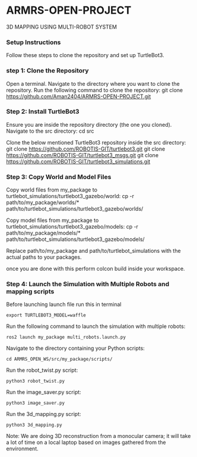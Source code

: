 # ARMRS-OPEN-PROJECT
3D MAPPING USING MULTI-ROBOT SYSTEM


### Setup Instructions

Follow these steps to clone the repository and set up TurtleBot3.
### step 1: Clone the Repository

Open a terminal.
Navigate to the directory where you want to clone the repository.
Run the following command to clone the repository:
    git clone https://github.com/Aman2404/ARMRS-OPEN-PROJECT.git

### Step 2: Install TurtleBot3

Ensure you are inside the repository directory (the one you cloned).
Navigate to the src directory:
cd src

Clone the below mentioned TurtleBot3 repository inside the src directory:
    git clone https://github.com/ROBOTIS-GIT/turtlebot3.git
    git clone https://github.com/ROBOTIS-GIT/turtlebot3_msgs.git
    git clone https://github.com/ROBOTIS-GIT/turtlebot3_simulations.git


### Step 3: Copy World and Model Files

Copy world files from my_package to turtlebot_simulations/turtlebot3_gazebo/world:
    cp -r path/to/my_package/worlds/* path/to/turtlebot_simulations/turtlebot3_gazebo/worlds/

Copy model files from my_package to turtlebot_simulations/turtlebot3_gazebo/models:
    cp -r path/to/my_package/models/* path/to/turtlebot_simulations/turtlebot3_gazebo/models/

Replace path/to/my_package and path/to/turtlebot_simulations with the actual paths to your packages.

once you are done with this perform colcon build inside your workspace.

### Step 4: Launch the Simulation with Multiple Robots and mapping scripts
Before launching launch file run this in terminal 

    export TURTLEBOT3_MODEL=waffle

Run the following command to launch the simulation with multiple robots:

    ros2 launch my_package multi_robots.launch.py

Navigate to the directory containing your Python scripts:

    cd ARMRS_OPEN_WS/src/my_package/scripts/

Run the robot_twist.py script:

    python3 robot_twist.py

Run the image_saver.py script:

    python3 image_saver.py

Run the 3d_mapping.py script:

    python3 3d_mapping.py

Note: We are doing 3D reconstruction from a monocular camera; it will take a lot of time on a local laptop based on images gathered from the environment.
    

